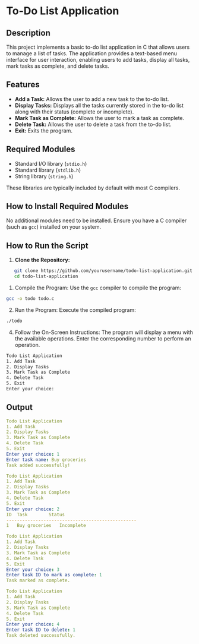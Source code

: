 # To-Do List Application

## Description

This project implements a basic to-do list application in C that allows users to manage a list of tasks. The application provides a text-based menu interface for user interaction, enabling users to add tasks, display all tasks, mark tasks as complete, and delete tasks.

## Features

- **Add a Task:** Allows the user to add a new task to the to-do list.
- **Display Tasks:** Displays all the tasks currently stored in the to-do list along with their status (complete or incomplete).
- **Mark Task as Complete:** Allows the user to mark a task as complete.
- **Delete Task:** Allows the user to delete a task from the to-do list.
- **Exit:** Exits the program.

## Required Modules

- Standard I/O library (`stdio.h`)
- Standard library (`stdlib.h`)
- String library (`string.h`)

These libraries are typically included by default with most C compilers.

## How to Install Required Modules

No additional modules need to be installed. Ensure you have a C compiler (such as `gcc`) installed on your system.

## How to Run the Script

1. **Clone the Repository:**

```sh
   git clone https://github.com/yourusername/todo-list-application.git
   cd todo-list-application
```
1. Compile the Program:
Use the `gcc` compiler to compile the program:
```bash 
gcc -o todo todo.c
```
2. Run the Program:
Execute the compiled program:
```bash 
./todo
```
4. Follow the On-Screen Instructions:
The program will display a menu with the available operations. Enter the corresponding number to perform an operation.
```bash
Todo List Application
1. Add Task
2. Display Tasks
3. Mark Task as Complete
4. Delete Task
5. Exit
Enter your choice: 
```

## Output
```yaml
Todo List Application
1. Add Task
2. Display Tasks
3. Mark Task as Complete
4. Delete Task
5. Exit
Enter your choice: 1
Enter task name: Buy groceries
Task added successfully!

Todo List Application
1. Add Task
2. Display Tasks
3. Mark Task as Complete
4. Delete Task
5. Exit
Enter your choice: 2
ID	Task		Status
-------------------------------------------------
1	Buy groceries	Incomplete

Todo List Application
1. Add Task
2. Display Tasks
3. Mark Task as Complete
4. Delete Task
5. Exit
Enter your choice: 3
Enter task ID to mark as complete: 1
Task marked as complete.

Todo List Application
1. Add Task
2. Display Tasks
3. Mark Task as Complete
4. Delete Task
5. Exit
Enter your choice: 4
Enter task ID to delete: 1
Task deleted successfully.
```
